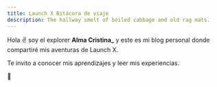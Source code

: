 ```yaml
---
title: Launch X Bitácora de viaje
description: The hallway smelt of boiled cabbage and old rag mats.
---
```


Hola ✌️  soy el explorer **Alma Cristina_** y este es mi blog personal donde compartiré mis aventuras de Launch X.

Te invito a conocer mis aprendizajes y leer mis experiencias.

🚀

